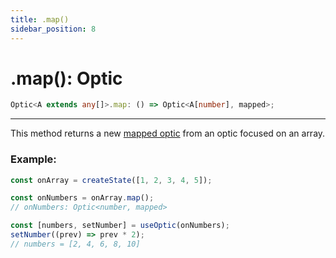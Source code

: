 ```yaml
---
title: .map()
sidebar_position: 8
---
```


# .map(): Optic

```ts
Optic<A extends any[]>.map: () => Optic<A[number], mapped>;
```

---

This method returns a new [mapped optic](<../../guides/mapped optics()>) from an optic focused on an array.

### Example:

```ts
const onArray = createState([1, 2, 3, 4, 5]);

const onNumbers = onArray.map();
// onNumbers: Optic<number, mapped>

const [numbers, setNumber] = useOptic(onNumbers);
setNumber((prev) => prev * 2);
// numbers = [2, 4, 6, 8, 10]
```
